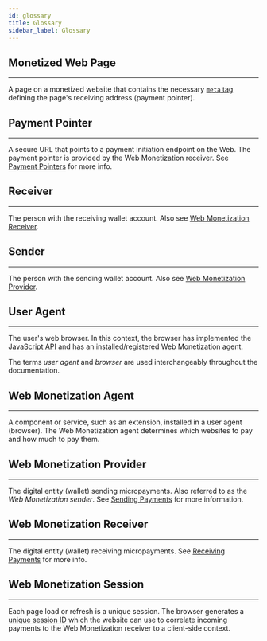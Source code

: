 ```yaml
---
id: glossary
title: Glossary
sidebar_label: Glossary
---
```


## Monetized Web Page
* * *
A page on a monetized website that contains the necessary
[`meta` tag](./explainer#add-lt-meta-gt-tag-to-website-header) defining the
page's receiving address (payment pointer).

## Payment Pointer
* * *
A secure URL that points to a payment initiation endpoint on the Web. The
payment pointer is provided by the Web Monetization receiver.
See [Payment Pointers](./explainer#payment-pointers) for more info.

## Receiver
* * *
The person with the receiving wallet account. Also see
[Web Monetization Receiver](#web-monetization-receiver).

## Sender
* * *
The person with the sending wallet account. Also see
[Web Monetization Provider](#web-monetization-provider).

## User Agent
* * *
The user's web browser. In this context, the browser has implemented the
[JavaScript API](./api.md) and has an installed/registered Web Monetization
agent.

The terms _user agent_ and _browser_ are used interchangeably throughout the
documentation.

## Web Monetization Agent
* * *
A component or service, such as an extension, installed in a user agent
(browser). The Web Monetization agent determines which websites to pay and how
much to pay them.

## Web Monetization Provider
* * *
The digital entity (wallet) sending micropayments. Also referred to as the _Web
Monetization sender_. See [Sending Payments](./sending.md) for more
information.

## Web Monetization Receiver
* * *
The digital entity (wallet) receiving micropayments.
See [Receiving Payments](./receiving.md) for
more info.

## Web Monetization Session
* * *
Each page load or refresh is a unique session. The browser generates a
[unique session ID](./explainer#flow) which the website can use to correlate
incoming payments to the Web Monetization receiver to a client-side context.
